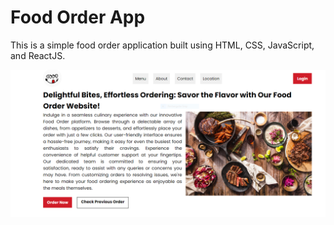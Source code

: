 # Food Order App
This is a simple food order application built using HTML, CSS, JavaScript, and ReactJS.

![Alt text](project_1.PNG)


